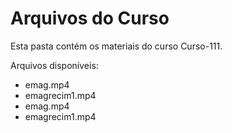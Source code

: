 # Arquivos do Curso

Esta pasta contém os materiais do curso Curso-111.

Arquivos disponíveis:
- emag.mp4
- emagrecim1.mp4
- emag.mp4
- emagrecim1.mp4